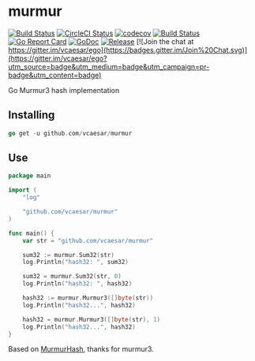 # murmur

[![Build Status](https://github.com/vcaesar/murmur/workflows/Go/badge.svg)](https://github.com/vcaesar/murmur/commits/master)
[![CircleCI Status](https://circleci.com/gh/vcaesar/murmur.svg?style=shield)](https://circleci.com/gh/vcaesar/murmur)
[![codecov](https://codecov.io/gh/vcaesar/murmur/branch/master/graph/badge.svg)](https://codecov.io/gh/vcaesar/murmur)
[![Build Status](https://travis-ci.org/vcaesar/murmur.svg)](https://travis-ci.org/vcaesar/murmur)
[![Go Report Card](https://goreportcard.com/badge/github.com/vcaesar/murmur)](https://goreportcard.com/report/github.com/vcaesar/murmur)
[![GoDoc](https://godoc.org/github.com/vcaesar/murmur?status.svg)](https://godoc.org/github.com/vcaesar/murmur)
[![Release](https://github-release-version.herokuapp.com/github/vcaesar/murmur/release.svg?style=flat)](https://github.com/vcaesar/murmur/releases/latest)
[![Join the chat at https://gitter.im/vcaesar/ego](https://badges.gitter.im/Join%20Chat.svg)](https://gitter.im/vcaesar/ego?utm_source=badge&utm_medium=badge&utm_campaign=pr-badge&utm_content=badge)

Go Murmur3 hash implementation

## Installing
```Go
go get -u github.com/vcaesar/murmur
```

## Use

```Go
package main

import (
	"log"

	"github.com/vcaesar/murmur"
)

func main() {
	var str = "github.com/vcaesar/murmur"

	sum32 := murmur.Sum32(str)
	log.Println("hash32: ", sum32)

	sum32 = murmur.Sum32(str, 0)
	log.Println("hash32: ", hash32)

	hash32 := murmur.Murmur3([]byte(str))
	log.Println("hash32...", hash32)

	hash32 = murmur.Murmur3([]byte(str), 1)
	log.Println("hash32...", hash32)
}
```

Based on [MurmurHash](http://en.wikipedia.org/wiki/MurmurHash), thanks for murmur3.